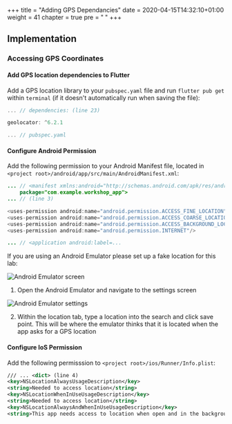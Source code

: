 +++
title = "Adding GPS Dependancies"
date = 2020-04-15T14:32:10+01:00
weight = 41
chapter = true
pre = "<b> </b>"
+++

## Implementation

### Accessing GPS Coordinates

#### Add GPS location dependencies to Flutter

Add a GPS location library to your ```pubspec.yaml``` file and run ```flutter pub get``` within ```terminal``` (if it doesn't automatically run when saving the file):

``` dart
... // dependencies: (line 23)

geolocator: ^6.2.1

... // pubspec.yaml
```

#### Configure Android Permission 

Add the following permission to your Android Manifest file, located in ```<project root>/android/app/src/main/AndroidManifest.xml```:

``` java
... // <manifest xmlns:android="http://schemas.android.com/apk/res/android"
    package="com.example.workshop_app">
... // (line 3)

<uses-permission android:name="android.permission.ACCESS_FINE_LOCATION" />
<uses-permission android:name="android.permission.ACCESS_COARSE_LOCATION" />
<uses-permission android:name="android.permission.ACCESS_BACKGROUND_LOCATION" />
<uses-permission android:name="android.permission.INTERNET"/>

... // <application android:label=...
```

If you are using an Android Emulator please set up a fake location for this lab:

![Android Emulator screen](/images/android-location-set-1.png)

1.  Open the Android Emulator and navigate to the settings screen

![Android Emulator settings](/images/android-location-set-2.png)

2. Within the location tab, type a location into the search and click save point. This will be where the emulator thinks that it is located when the app asks for a GPS location


#### Configure IoS Permission

Add the following permisssion to ```<project root>/ios/Runner/Info.plist```:

``` xml
/// ... <dict> (line 4)
<key>NSLocationAlwaysUsageDescription</key>
<string>Needed to access location</string>
<key>NSLocationWhenInUseUsageDescription</key>
<string>Needed to access location</string>
<key>NSLocationAlwaysAndWhenInUseUsageDescription</key>
<string>This app needs access to location when open and in the background.</string>
```